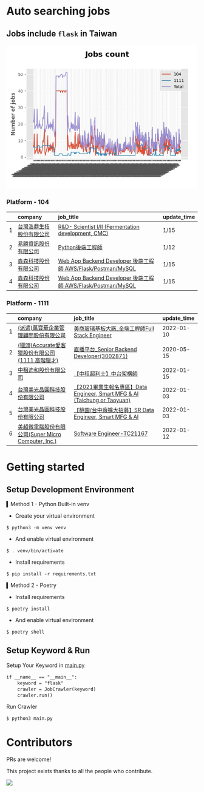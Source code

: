 # Auto searching jobs

## Jobs include `flask` in Taiwan 

 ![image](./doc/plot_img.jpg)


### Platform - 104


|    | company                                                                              | job_title                                                                                                                | update_time   |
|---:|:-------------------------------------------------------------------------------------|:-------------------------------------------------------------------------------------------------------------------------|:--------------|
|  1 | [台灣浩鼎生技股份有限公司](https://www.104.com.tw/company/60trb48?jobsource=jolist_c_date)       | [R&amp;D- Scientist I/II (Fermentation development, CMC)](https://www.104.com.tw/job/75d9g?jobsource=jolist_c_date)      | 1/15          |
|  2 | [易勝資訊股份有限公司](https://www.104.com.tw/company/1a2x6bj8og?jobsource=jolist_d_relevance) | [Python後端工程師](https://www.104.com.tw/job/76vbt?jobsource=jolist_d_relevance)                                             | 1/12          |
|  3 | [淼森科技股份有限公司](https://www.104.com.tw/company/1a2x6blm7t?jobsource=jolist_c_date)      | [Web App Backend Developer 後端工程師 AWS/Flask/Postman/MySQL](https://www.104.com.tw/job/7a7i3?jobsource=jolist_c_date)      | 1/15          |
|  4 | [淼森科技股份有限公司](https://www.104.com.tw/company/1a2x6blm7t?jobsource=jolist_d_relevance) | [Web App Backend Developer 後端工程師 AWS/Flask/Postman/MySQL](https://www.104.com.tw/job/7a7i3?jobsource=jolist_d_relevance) | 1/15          |

### Platform - 1111


|    | company                                                                          | job_title                                                                                                 | update_time   |
|---:|:---------------------------------------------------------------------------------|:----------------------------------------------------------------------------------------------------------|:--------------|
|  1 | [(派遣)萬寶華企業管理顧問股份有限公司](https://www.1111.com.tw/corp/9590529/)                     | [美商玻璃基板大廠_全端工程師Full Stack Engineer](https://www.1111.com.tw/job/98565216/)                                | 2022-01-10    |
|  2 | [(獵頭)Accurate愛客獵股份有限公司(1111 高階獵才)](https://www.1111.com.tw/corp/69647966/)       | [直播平台_Senior Backend Developer(3002871)](https://www.1111.com.tw/job/85960420/)                           | 2020-05-15    |
|  3 | [中租迪和股份有限公司](https://www.1111.com.tw/corp/2850037/)                              | [【中租超利士】中台架構師](https://www.1111.com.tw/job/97507405/)                                                     | 2022-01-15    |
|  4 | [台灣美光晶圓科技股份有限公司](https://www.1111.com.tw/corp/9622349/)                          | [【2021畢業生報名專區】Data Engineer, Smart MFG & AI (Taichung or Taoyuan)](https://www.1111.com.tw/job/97430572/) | 2022-01-03    |
|  5 | [台灣美光晶圓科技股份有限公司](https://www.1111.com.tw/corp/9622349/)                          | [【桃園/台中廠擴大招募】SR Data Engineer, Smart MFG & AI](https://www.1111.com.tw/job/97430508/)                     | 2022-01-03    |
|  6 | [美超微電腦股份有限公司(Super Micro Computer, Inc.)](https://www.1111.com.tw/corp/9530088/) | [Software Engineer-TC21167](https://www.1111.com.tw/job/98544764/)                                        | 2022-01-12    |



# Getting started
## Setup Development Environment
▍Method 1 - Python Built-in venv

- Create your virtual environment
```
$ python3 -m venv venv
```
- And enable virtual environment
```
$ . venv/bin/activate
```
- Install requirements
```
$ pip install -r requirements.txt 
```

▍Method 2 - Poetry
- Install requirements
```
$ poetry install
```
- And enable virtual environment
```
$ poetry shell
```

## Setup Keyword & Run

Setup Your Keyword in [main.py](./main.py#L88)
```
if __name__ == "__main__":
    keyword = "flask"
    crawler = JobCrawler(keyword)
    crawler.run()
```

Run Crawler
```
$ python3 main.py
```

# Contributors
PRs are welcome!

This project exists thanks to all the people who contribute.

<a href="https://github.com/hsuanchi/auto-search-flask-job/graphs/contributors">
  <img src="https://contrib.rocks/image?repo=hsuanchi/auto-search-flask-job"/>
</a>
